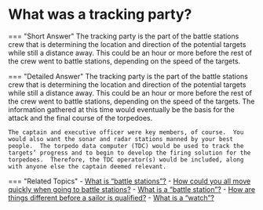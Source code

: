 # What was a tracking party?


=== "Short Answer"
    The tracking party is the part of the battle stations crew that is determining the location and direction of the potential targets while still a distance away. This could be an hour or more before the rest of the crew went to battle stations, depending on the speed of the targets.

=== "Detailed Answer"
    The tracking party is the part of the battle stations crew that is determining the location and direction of the potential targets while still a distance away.  This could be an hour or more before the rest of the crew went to battle stations, depending on the speed of the targets.  The information gathered at this time would eventually be the basis for the attack and the final course of the torpedoes.

    The captain and executive officer were key members, of course.  You would also want the sonar and radar stations manned by your best people.  The torpedo data computer (TDC) would be used to track the targets’ progress and to begin to develop the firing solution for the torpedoes.  Therefore, the TDC operator(s) would be included, along with anyone else the captain deemed relevant.

=== "Related Topics"
    - [What is “battle stations”?](./what-is-battle-stations.md)
    - [How could you all move quickly when going to battle stations?](./how-could-you-all-move-quickly-when-going-to-battle-stations.md)
    - [What is a “battle station”?](./what-is-a-battle-station.md)
    - [How are things different before a sailor is qualified?](./how-are-things-different-before-a-sailor-is-qualified.md)
    - [What is a “watch”?](./what-is-a-watch.md)
